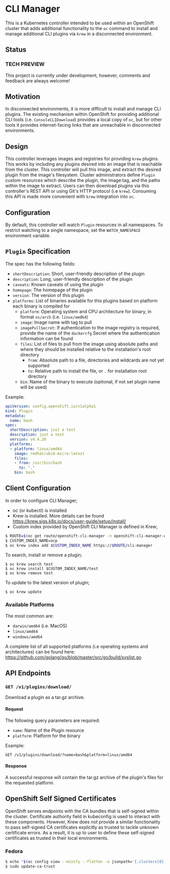 # CLI Manager
This is a Kubernetes controller intended to be used within an OpenShift cluster that adds additional functionality to the `oc` command to install and manage additional CLI plugins via `krew` in a disconnected environment.

## Status

### TECH PREVIEW
This project is currently under development, however, comments and feedback are always welcome!

## Motivation
In disconnected environments, it is more difficult to install and manage CLI plugins. The existing mechanism within OpenShift for providing additional CLI tools (i.e. `ConsoleCLIDownload`) provides a local copy of `oc`, but for other tools it provides internet-facing links that are unreachable in disconnected environments.

## Design
This controller leverages images and registries for providing `krew` plugins. This works by including any plugins desired into an image that is reachable from the cluster. This controller will pull this image, and extract the desired plugin from the image's filesystem. Cluster administrators define `Plugin` custom resources which describe the plugin, the image:tag, and the paths within the image to extract. Users can then download plugins via this controller's REST API or using Git's HTTP protocol (i.e `krew`). Consuming this API is made more convenient with `krew` integration into `oc`.

## Configuration
By default, this controller will watch `Plugin` resources in all namespaces. To restrict watching to a single namespace, set the `WATCH_NAMESPACE` environment variable.

## `Plugin` Specification
The spec has the following fields:
* `shortDescription`: Short, user-friendly description of the plugin
* `description`: Long, user-friendly description of the plugin
* `caveats`: Known caveats of using the plugin
* `homepage`: The homepage of the plugin
* `version`: The version of this plugin
* `platforms`: List of binaries available for this plugins based on platform each binary is compiled for
    * `platform`: Operating system and CPU architecture for binary, in format `os/arch` (i.e. `linux/amd64`)
    * `image`: Image name with tag to pull
    * `imagePullSecret`: If authentication to the image registry is required, provide the name of the `dockercfg` Secret where the authentication information can be found
    * `files`: List of files to pull from the image using absolute paths and where they should be installed relative to the installation's root directory
      * `from`: Absolute path to a file, directories and wildcards are not yet supported
      * `to`: Relative path to install the file, or `.` for installation root directory
    * `bin`: Name of the binary to execute (optional, if not set plugin name will be used)

Example:
```yaml
apiVersion: config.openshift.io/v1alpha1
kind: Plugin
metadata:
  name: bash
spec:
  shortDescription: just a test
  description: just a test
  version: v4.4.20
  platforms:
  - platform: linux/amd64
    image: redhat/ubi8-micro:latest
    files:
    - from: /usr/bin/bash
      to: "."
    bin: bash
```

## Client Configuration

In order to configure CLI Manager;

* oc (or kubectl) is installed
* Krew is installed. More details can be found https://krew.sigs.k8s.io/docs/user-guide/setup/install/
* Custom index provided by OpenShift CLI Manager is defined in Krew;
```sh
$ ROUTE=$(oc get route/openshift-cli-manager -n openshift-cli-manager-operator -o=jsonpath='{.spec.host}')
$ CUSTOM_INDEX_NAME=ocp
$ oc krew index add $CUSTOM_INDEX_NAME https://$ROUTE/cli-manager
```

To search, install or remove a plugin;

```shell
$ oc krew search test
$ oc krew install $CUSTOM_INDEX_NAME/test
$ oc krew remove test
```

To update to the latest version of plugin;

```shell
$ oc krew update
```

### Available Platforms
The most common are:
  * `darwin/amd64` (i.e. MacOS)
  * `linux/amd64`
  * `windows/amd64`

A complete list of all supported platforms (i.e operating systems and architectures) can be found here: https://github.com/golang/go/blob/master/src/go/build/syslist.go

## API Endpoints

### `GET /v1/plugins/download/`
Download a plugin as a tar.gz archive.

#### Request
The following query parameters are required:
* `name`: Name of the Plugin resource
* `platform`: Platform for the binary

Example:
```http
GET /v1/plugins/download/?name=bash&platform=linux/amd64
```

#### Response
A successful response will contain the tar.gz archive of the plugin's files for the requested platform.

## OpenShift Self Signed Certificates

OpenShift serves endpoints with the CA bundles that is self-signed within the cluster. Certificate authority field in kubeconfig is used to interact with these components.
However, Krew does not provide a similar functionality to pass self-signed CA certificates explicitly as trusted to tackle unknown certificate errors. 
As a result, it is up to user to define these self-signed certificates as trusted in their local environments.

### Fedora

```sh
$ echo "$(oc config view --minify --flatten -o jsonpath='{.clusters[0].cluster.certificate-authority-data}' | base64 --decode)" | sudo tee /etc/pki/ca-trust/source/anchors/cli.crt > /dev/null
$ sudo update-ca-trust
```